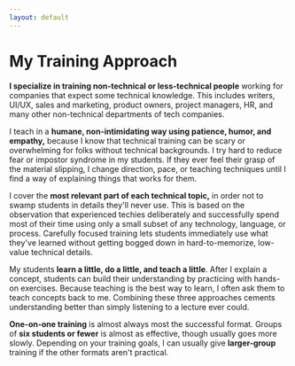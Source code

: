 ```yaml
---
layout: default
---
```


# My Training Approach

**I specialize in training non-technical or less-technical people** working for companies that expect some technical knowledge. This includes writers, UI/UX, sales and marketing, product owners, project managers, HR, and many other non-technical departments of tech companies. 
 
I teach in a **humane, non-intimidating way using patience, humor, and empathy,** because I know that technical training can be scary or overwhelming for folks without technical backgrounds. I try hard to reduce fear or impostor syndrome in my students. If they ever feel their grasp of the material slipping, I change direction, pace, or teaching techniques until I find a way of explaining things that works for them.

I cover the **most relevant part of each technical topic,** in order not to swamp students in details they'll never use. This is based on the observation that experienced techies deliberately and successfully spend most of their time using only a small subset of any technology, language, or process. Carefully focused training lets students immediately use what they've learned without getting bogged down in hard-to-memorize, low-value technical details.

My students **learn a little, do a little, and teach a little**. After I explain a concept, students can build their understanding by practicing with hands-on exercises. Because teaching is the best way to learn, I often ask them to teach concepts back to me. Combining these three approaches cements understanding better than simply listening to a lecture ever could.

**One-on-one training** is almost always most the successful format. Groups of **six students or fewer** is almost as effective, though usually goes more slowly. Depending on your training goals, I can usually give **larger-group** training if the other formats aren't practical.
